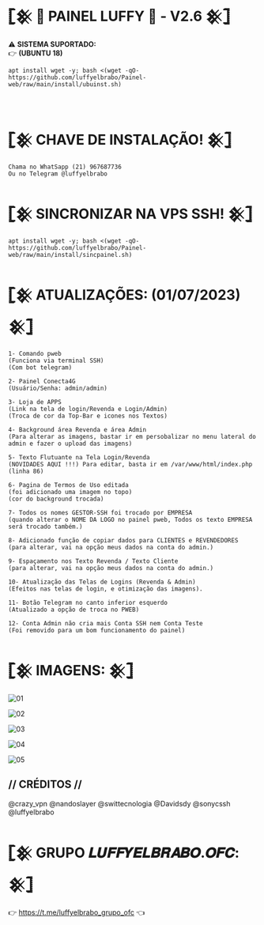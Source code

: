 # 𓊈𒆜 🚀 PAINEL LUFFY 🚀 - V2.6  𒆜𓊉

⚠️ <b>SISTEMA SUPORTADO:</b></br>
👉 <b>(UBUNTU 18)</b></br>


```
apt install wget -y; bash <(wget -qO- https://github.com/luffyelbrabo/Painel-web/raw/main/install/ubuinst.sh)
```
</br>

# 𓊈𒆜 CHAVE DE INSTALAÇÃO!  𒆜𓊉
```
Chama no WhatSapp (21) 967687736
Ou no Telegram @luffyelbrabo

```

# 𓊈𒆜 SINCRONIZAR NA VPS SSH!  𒆜𓊉
```
apt install wget -y; bash <(wget -qO- https://github.com/luffyelbrabo/Painel-web/raw/main/install/sincpainel.sh)
```


# 𓊈𒆜 ATUALIZAÇÕES: (01/07/2023)  𒆜𓊉
```
1- Comando pweb
(Funciona via terminal SSH)
(Com bot telegram)

2- Painel Conecta4G 
(Usuário/Senha: admin/admin)

3- Loja de APPS 
(Link na tela de login/Revenda e Login/Admin)
(Troca de cor da Top-Bar e icones nos Textos)

4- Background área Revenda e área Admin
(Para alterar as imagens, bastar ir em persobalizar no menu lateral do admin e fazer o upload das imagens)

5- Texto Flutuante na Tela Login/Revenda
(NOVIDADES AQUI !!!) Para editar, basta ir em /var/www/html/index.php (linha 86)

6- Pagina de Termos de Uso editada
(foi adicionado uma imagem no topo)
(cor do background trocada)

7- Todos os nomes GESTOR-SSH foi trocado por EMPRESA
(quando alterar o NOME DA LOGO no painel pweb, Todos os texto EMPRESA será trocado também.)

8- Adicionado função de copiar dados para CLIENTES e REVENDEDORES
(para alterar, vai na opção meus dados na conta do admin.)

9- Espaçamento nos Texto Revenda / Texto Cliente
(para alterar, vai na opção meus dados na conta do admin.)

10- Atualização das Telas de Logins (Revenda & Admin)
(Efeitos nas telas de login, e otimização das imagens).

11- Botão Telegram no canto inferior esquerdo
(Atualizado a opção de troca no PWEB)

12- Conta Admin não cria mais Conta SSH nem Conta Teste
(Foi removido para um bom funcionamento do painel)
```

# 𓊈𒆜 IMAGENS:  𒆜𓊉

![01](https://user-images.githubusercontent.com/65465300/201933925-90993364-fe92-4257-a611-9f92161bbdf2.png)

![02](https://user-images.githubusercontent.com/65465300/201934371-a2ad1504-754b-4e5d-a864-89d8492e436b.png)

![03](https://user-images.githubusercontent.com/65465300/201934516-4f14f530-c862-4fc1-9f30-2b20fbc13cd2.png)

![04](https://user-images.githubusercontent.com/65465300/201934597-f1260ee7-37f0-4b51-813c-c727551fb193.png)

![05](https://user-images.githubusercontent.com/65465300/201934715-f0ae20fe-d49c-469f-b9e7-fcafbb740bd0.png)

## // CRÉDITOS //

@crazy_vpn
@nandoslayer
@swittecnologia
@Davidsdy
@sonycssh
@luffyelbrabo

# 𓊈𒆜 GRUPO 𝑳𝑼𝑭𝑭𝒀𝑬𝑳𝑩𝑹𝑨𝑩𝑶.𝑶𝑭𝑪:  𒆜𓊉
👉 https://t.me/luffyelbrabo_grupo_ofc 👈
